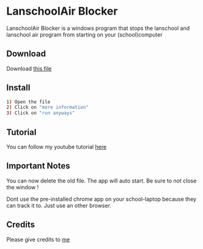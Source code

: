 # LanschoolAir Blocker

LanschoolAir Blocker is a windows program that stops the lanschool and lanschool air program from starting on your (school)computer

## Download


Download [this file](https://github.com/iwannet/Projects/releases/latest/download/Install.bat)


## Install

```bash
1) Open the file
2) Click on "more information"
3) Click on "run anyways"
```
## Tutorial
You can follow my youtube tutorial [here](https://www.youtube.com/watch?v=7QPeEqb_TH8)

## Important Notes

You can now delete the old file. The app will auto start. Be sure to not close the window ! 


Dont use the pre-installed chrome app on your school-laptop because they can track it to. Just use an other browser.


## Credits

Please give credits to [me](https://iwannet.github.io/)
